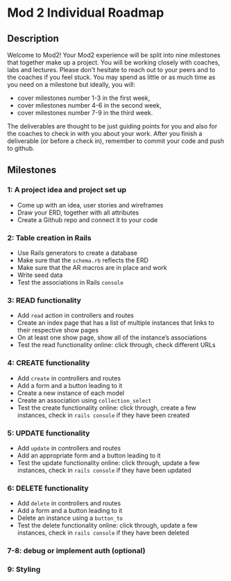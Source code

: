 # Mod 2 Individual Roadmap

## Description
Welcome to Mod2! Your Mod2 experience will be split into nine milestones that together make up a project. You will be working closely with coaches, labs and lectures. Please don't hesitate to reach out to your peers and to the coaches if you feel stuck. You may spend as little or as much time as you need on a milestone but ideally, you will:
- cover milestones number 1-3 in the first week,
- cover milestones number 4-6 in the second week,
- cover milestones number 7-9 in the third week.

The deliverables are thought to be just guiding points for you and also for the coaches to check in with you about your work. After you finish a deliverable (or before a check in), remember to commit your code and push to github. 

## Milestones
### 1: A project idea and project set up
- Come up with an idea, user stories and wireframes
- Draw your ERD, together with all attributes
- Create a Github repo and connect it to your code

### 2: Table creation in Rails
- Use Rails generators to create a database
- Make sure that the `schema.rb` reflects the ERD
- Make sure that the AR macros are in place and work
- Write seed data
- Test the associations in Rails `console`

### 3: READ functionality 
- Add `read` action in controllers and routes
- Create an index page that has a list of multiple instances that links to their respective show pages
- On at least one show page, show all of the instance’s associations
- Test the read functionality online: click through, check different URLs


### 4: CREATE functionality 
- Add `create` in controllers and routes
- Add a form and a button leading to it
- Create a new instance of each model
- Create an association using `collection_select`
- Test the create functionality online:  click through, create a few instances, check in `rails console` if they have been created

### 5: UPDATE functionality
- Add `update` in controllers and routes
- Add an appropriate form and a button leading to it
- Test the update functionality online: click through, update a few instances, check in `rails console` if they have been updated

### 6: DELETE functionality
- Add `delete` in controllers and routes
- Add a form and a button leading to it
- Delete an instance using a `button_to`
- Test the delete functionality online: click through, update a few instances, check in `rails console` if they have been deleted

### 7-8: debug or implement auth (optional)

### 9: Styling